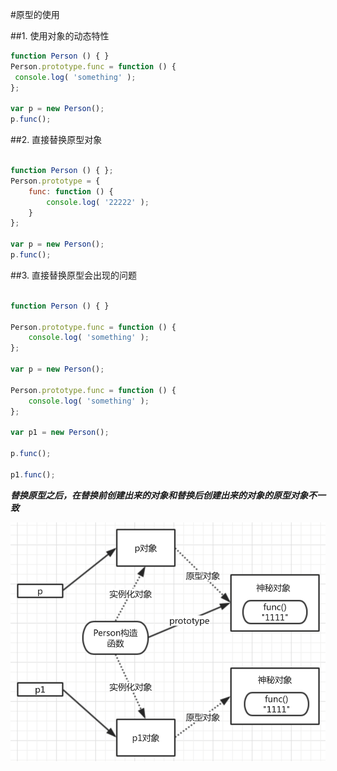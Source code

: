 #原型的使用

##1. 使用对象的动态特性
```js
function Person () { }
Person.prototype.func = function () {
 console.log( 'something' );
};

var p = new Person();
p.func();

```

##2. 直接替换原型对象

```js

function Person () { };
Person.prototype = {
    func: function () {
        console.log( '22222' );
    }
};

var p = new Person();
p.func();

```



##3. 直接替换原型会出现的问题

```js

function Person () { }

Person.prototype.func = function () {
    console.log( 'something' );
};

var p = new Person();

Person.prototype.func = function () {
    console.log( 'something' );
};

var p1 = new Person();

p.func();

p1.func();

```

***替换原型之后，在替换前创建出来的对象和替换后创建出来的对象的原型对象不一致***

![](../Images/03-5.png)
